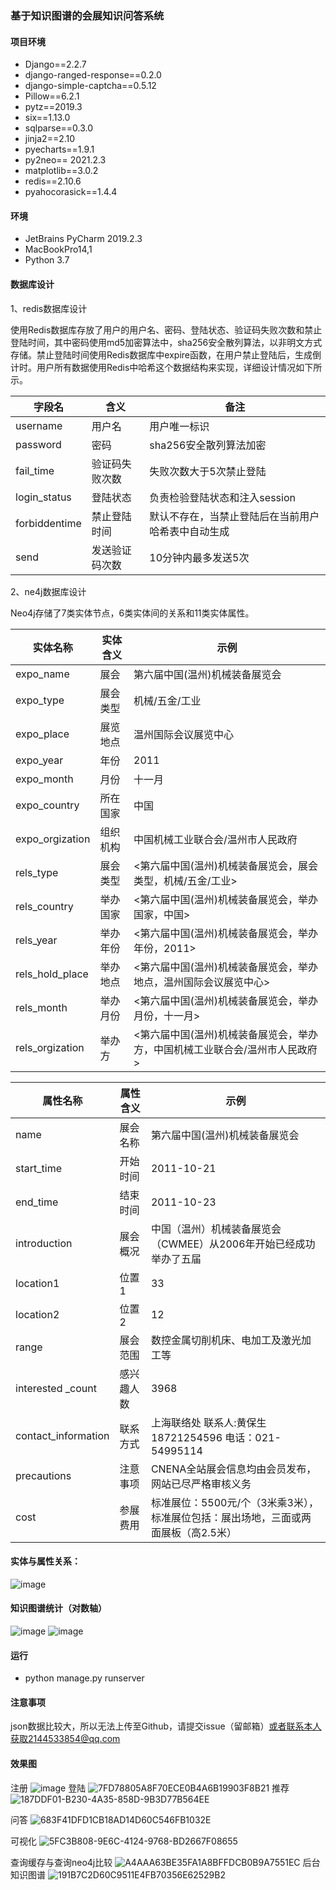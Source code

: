 ### 基于知识图谱的会展知识问答系统
#### 项目环境
* Django==2.2.7
* django-ranged-response==0.2.0
* django-simple-captcha==0.5.12
* Pillow==6.2.1
* pytz==2019.3
* six==1.13.0
* sqlparse==0.3.0
* jinja2==2.10
* pyecharts==1.9.1
* py2neo== 2021.2.3
* matplotlib==3.0.2
* redis==2.10.6
* pyahocorasick==1.4.4


#### 环境
* JetBrains PyCharm 2019.2.3 
* MacBookPro14,1
* Python 3.7

#### 数据库设计
1、redis数据库设计 

使用Redis数据库存放了用户的用户名、密码、登陆状态、验证码失败次数和禁止登陆时间，其中密码使用md5加密算法中，sha256安全散列算法，以非明文方式存储。禁止登陆时间使用Redis数据库中expire函数，在用户禁止登陆后，生成倒计时。用户所有数据使用Redis中哈希这个数据结构来实现，详细设计情况如下所示。

字段名|含义|备注
-|-|-
username|	用户名|	用户唯一标识
password	|密码	|sha256安全散列算法加密
fail_time	|验证码失败次数|	失败次数大于5次禁止登陆
login_status|	登陆状态	|负责检验登陆状态和注入session
forbiddentime	|禁止登陆时间|	默认不存在，当禁止登陆后在当前用户哈希表中自动生成
send|	发送验证码次数	|10分钟内最多发送5次

2、ne4j数据库设计

Neo4j存储了7类实体节点，6类实体间的关系和11类实体属性。


实体名称|	实体含义	|示例
-|-|-
expo_name|	展会|	第六届中国(温州)机械装备展览会
expo_type|	展会类型|	机械/五金/工业
expo_place	|展览地点|	温州国际会议展览中心
expo_year|	年份	|2011
expo_month	|月份|	十一月
expo_country|	所在国家|	中国
expo_orgization|	组织机构|	中国机械工业联合会/温州市人民政府
rels_type|	展会类型|	<第六届中国(温州)机械装备展览会，展会类型，机械/五金/工业>
rels_country|	举办国家|	<第六届中国(温州)机械装备展览会，举办国家，中国>
rels_year|	举办年份|	<第六届中国(温州)机械装备展览会，举办年份，2011>
rels_hold_place|	举办地点|	<第六届中国(温州)机械装备展览会，举办地点，温州国际会议展览中心>
rels_month|	举办月份|	<第六届中国(温州)机械装备展览会，举办月份，十一月>
rels_orgization|	举办方|	<第六届中国(温州)机械装备展览会，举办方，中国机械工业联合会/温州市人民政府>

属性名称|	属性含义|	示例
-|-|-
name|	展会名称|	第六届中国(温州)机械装备展览会
start_time|	开始时间|	2011-10-21
end_time|	结束时间|	2011-10-23
introduction|	展会概况|	中国（温州）机械装备展览会（CWMEE）从2006年开始已经成功举办了五届
location1|	位置1|	33
location2|	位置2|	12
range|	展会范围|	数控金属切削机床、电加工及激光加工等
interested _count|	感兴趣人数|	3968
contact_information|	联系方式|	上海联络处 联系人:黄保生 18721254596  电话：021-54995114
precautions|	注意事项|	CNENA全站展会信息均由会员发布，网站已尽严格审核义务
cost|	参展费用|	标准展位：5500元/个（3米乘3米），标准展位包括：展出场地，三面或两面展板（高2.5米）


#### 实体与属性关系：
![image](https://user-images.githubusercontent.com/101266608/174006835-fad53925-2c11-41aa-ba60-c43713e4fb70.png)

#### 知识图谱统计（对数轴）
![image](https://user-images.githubusercontent.com/101266608/174006929-f32f1e06-4a10-4588-95ab-b0d8b2597722.png)
![image](https://user-images.githubusercontent.com/101266608/174006962-85de706f-5f93-4b9c-a6d8-b9b0656bf4da.png)




#### 运行
* python manage.py runserver


#### 注意事项
json数据比较大，所以无法上传至Github，请提交issue（留邮箱）或者联系本人获取2144533854@qq.com


#### 效果图
注册
![image](https://user-images.githubusercontent.com/101266608/174006230-247b427a-6fa3-4d2f-8215-413ccdc12352.png)
登陆
![7FD78805A8F70ECE0B4A6B19903F8B21](https://user-images.githubusercontent.com/101266608/174006152-a05ad0ea-0739-4d41-aab9-241f1c9ead9d.jpg)
推荐
![187DDF01-B230-4A35-858D-9B3D77B564EE](https://user-images.githubusercontent.com/101266608/174006344-9d300b2f-04cd-4d38-ac2f-0ea80b794328.png)

问答
![683F41DFD1CB18AD14D60C546FB1032E](https://user-images.githubusercontent.com/101266608/174006362-19fbd3cb-8dea-4991-8160-2a4a400ba016.jpg)

可视化
![5FC3B808-9E6C-4124-9768-BD2667F08655](https://user-images.githubusercontent.com/101266608/174006299-4e9810fc-2900-4cbf-b5e0-37bec9970be7.png)

查询缓存与查询neo4j比较
![A4AAA63BE35FA1A8BFFDCB0B9A7551EC](https://user-images.githubusercontent.com/101266608/174006379-82ce27ab-5485-4549-b977-c196f39d700c.jpg)
后台知识图谱
![191B7C2D60C9511E4FB70356E62529B2](https://user-images.githubusercontent.com/101266608/174006415-5f0588b5-55b0-42e2-9e61-7d37342bf193.jpg)





